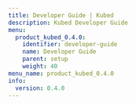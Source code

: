 ```yaml
---
title: Developer Guide | Kubed
description: Kubed Developer Guide
menu:
  product_kubed_0.4.0:
    identifier: developer-guide
    name: Developer Guide
    parent: setup
    weight: 40
menu_name: product_kubed_0.4.0
info:
  version: 0.4.0
---
```


